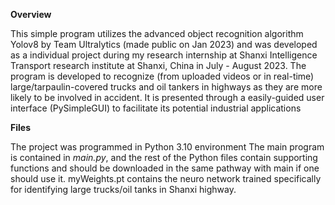 **Overview**

This simple program utilizes the advanced object recognition algorithm Yolov8 by Team Ultralytics (made public on Jan 2023) and was developed as a individual project during my research internship at Shanxi Intelligence Transport research institute at Shanxi, China in July - August 2023. The program is developed to recognize (from uploaded videos or in real-time) large/tarpaulin-covered trucks and oil tankers in highways as they are more likely to be involved in accident. It is presented through a easily-guided user interface (PySimpleGUI) to facilitate its potential industrial applications

**Files**

The project was programmed in Python 3.10 environment The main program is contained in _main.py_, and the rest of the Python files contain supporting functions and should be downloaded in the same pathway with main if one should use it. myWeights.pt contains the neuro network trained specifically for identifying large trucks/oil tanks in Shanxi highway.
